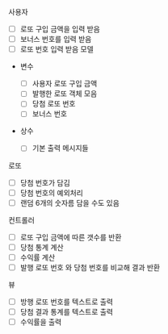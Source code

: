 사용자

-   [ ] 로또 구입 금액을 입력 받음
-   [ ] 보너스 번호를 입력 받음
-   [ ] 로또 번호 입력 받음
        모델
-   변수

    -   [ ] 사용자 로또 구입 금액
    -   [ ] 발행한 로또 객체 모음
    -   [ ] 당첨 로또 번호
    -   [ ] 보너스 번호

-   상수
    -   [ ] 기본 출력 메시지들

로또

-   [ ] 당첨 번호가 담김
-   [ ] 당첨 번호의 예외처리
-   [ ] 랜덤 6개의 숫자름 담을 수도 있음

컨트롤러

-   [ ] 로또 구입 금액에 따른 갯수를 반환
-   [ ] 당첨 통계 계산
-   [ ] 수익률 계산
-   [ ] 발행 로또 번호 와 당첨 번호를 비교해 결과 반환

뷰

-   [ ] 방행 로또 번호를 텍스트로 출력
-   [ ] 당첨 결과 통계를 텍스트로 출력
-   [ ] 수익률을 출력
